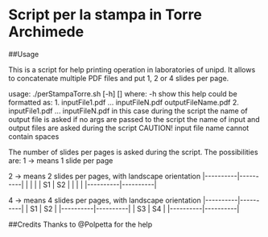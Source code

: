 Script per la stampa in Torre Archimede
=======================================

##Usage

This is a script for help printing operation in laboratories of unipd.
It allows to concatenate multiple PDF files and put 1, 2 or 4 slides per page.

usage: ./perStampaTorre.sh [-h] [<args>]
    where:
          -h show this help
          <args> could be formatted as: 
             1. inputFile1.pdf ... inputFileN.pdf outputFileName.pdf
             2. inputFile1.pdf ... inputFileN.pdf 
                in this case during the script the name of output file is asked
             if no args are passed to the script the name of input and output files are asked during the script
	     CAUTION! input file name cannot contain spaces

The number of slides per pages is asked during the script. The possibilities are:
1 -> means 1 slide per page

2 -> means 2 slides per pages, with landscape orientation
         |----------|----------|
         |          |          |
         |    S1    |    S2    |
         |          |          |
         |----------|----------|


4 -> means 4 slides per pages, with landscape orientation
         |----------|----------|
         |    S1    |    S2    |
         |----------|----------|
         |    S3    |    S4    |
         |----------|----------|

##Credits
Thanks to @Polpetta for the help